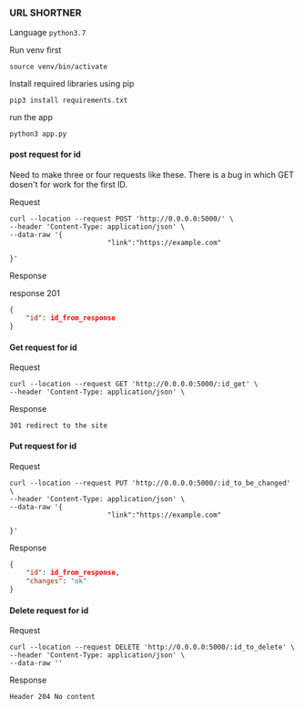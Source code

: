 ### URL SHORTNER

Language `python3.7 `

Run venv first

`source venv/bin/activate`

Install required libraries using pip

`pip3 install requirements.txt`

run the app

`python3 app.py`

#### post request for id

Need to make three or four requests like these. There is a bug in which GET dosen't for work for the first ID.

Request
````
curl --location --request POST 'http://0.0.0.0:5000/' \
--header 'Content-Type: application/json' \
--data-raw '{
                        "link":"https://example.com"
    
}'
````

Response

response 201

````json
{
    "id": id_from_response
}
````

#### Get request for id

Request

````
curl --location --request GET 'http://0.0.0.0:5000/:id_get' \
--header 'Content-Type: application/json' \
````

Response

`301 redirect to the site`

#### Put request for id
Request

````
curl --location --request PUT 'http://0.0.0.0:5000/:id_to_be_changed' \
--header 'Content-Type: application/json' \
--data-raw '{
                        "link":"https://example.com"
    
}'
````
Response

````json
{
    "id": id_from_response,
    "changes": "ok"
}
````

#### Delete request for id

Request

````
curl --location --request DELETE 'http://0.0.0.0:5000/:id_to_delete' \
--header 'Content-Type: application/json' \
--data-raw ''
````

Response

`Header 204 No content`
